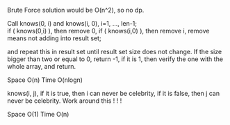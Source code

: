 Brute Force solution would be O(n^2), so no dp.  


Call knows(0, i) and knows(i, 0), i=1, ..., len-1;    
if ( knows(0,i) ), then remove 0, 
if ( knows(i,0) ), then remove i, remove means not adding into result set;     

and repeat this in result set until result set size does not change. If the size bigger than two or equal to 0, return -1, if it is 1, then verify the one with the whole array, and return.   

Space O(n)  Time O(nlogn)  


knows(i, j), if it is true, then i can never be celebrity, if it is false, then j can never be celebrity.    Work around this ! ! !   

Space O(1)  Time O(n)


